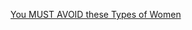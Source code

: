 [You MUST AVOID these Types of Women](https://www.youtube.com/watch?v=4CB54ZVeAnY&list=WL&index=11&t=1s "You MUST AVOID these Types of Women")